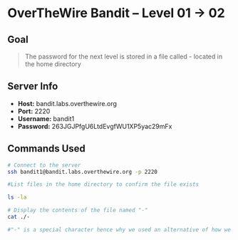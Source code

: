 # OverTheWire Bandit – Level 01 → 02

## Goal
> The password for the next level is stored in a file called - located in the home directory

##  Server Info
- **Host:** bandit.labs.overthewire.org
- **Port:** 2220
- **Username:** bandit1
- **Password:** 263JGJPfgU6LtdEvgfWU1XP5yac29mFx

##  Commands Used
```bash
# Connect to the server
ssh bandit1@bandit.labs.overthewire.org -p 2220

#List files in the home directory to confirm the file exists

ls -la

# Display the contents of the file named "-" 
cat ./-

#"-" is a special character hence why we used an alternative of how we normally display files by naming the path
